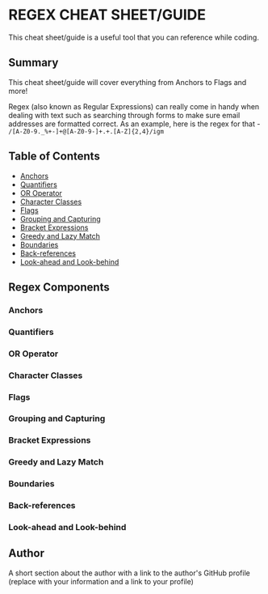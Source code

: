 # REGEX CHEAT SHEET/GUIDE

This cheat sheet/guide is a useful tool that you can reference while coding. 

## Summary

This cheat sheet/guide will cover everything from Anchors to Flags and more! 

Regex (also known as Regular Expressions) can really come in handy when dealing with text such as searching through forms to make sure email addresses are formatted correct. As an example, here is the regex for that -  `/[A-Z0-9._%+-]+@[A-Z0-9-]+.+.[A-Z]{2,4}/igm` 

## Table of Contents

- [Anchors](#anchors)
- [Quantifiers](#quantifiers)
- [OR Operator](#or-operator)
- [Character Classes](#character-classes)
- [Flags](#flags)
- [Grouping and Capturing](#grouping-and-capturing)
- [Bracket Expressions](#bracket-expressions)
- [Greedy and Lazy Match](#greedy-and-lazy-match)
- [Boundaries](#boundaries)
- [Back-references](#back-references)
- [Look-ahead and Look-behind](#look-ahead-and-look-behind)

## Regex Components

### Anchors

### Quantifiers

### OR Operator

### Character Classes

### Flags

### Grouping and Capturing

### Bracket Expressions

### Greedy and Lazy Match

### Boundaries

### Back-references

### Look-ahead and Look-behind

## Author

A short section about the author with a link to the author's GitHub profile (replace with your information and a link to your profile)
